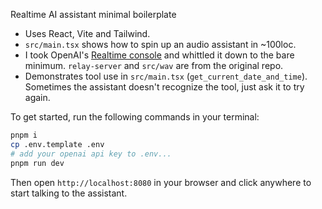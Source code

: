 Realtime AI assistant minimal boilerplate

- Uses React, Vite and Tailwind.
- `src/main.tsx` shows how to spin up an audio assistant in ~100loc.
- I took OpenAI's [Realtime console](https://github.com/openai/openai-realtime-console) and whittled it down to the bare minimum. `relay-server` and `src/wav` are from the original repo.
- Demonstrates tool use in `src/main.tsx` (`get_current_date_and_time`). Sometimes the assistant doesn't recognize the tool, just ask it to try again.

To get started, run the following commands in your terminal:

```sh
pnpm i
cp .env.template .env
# add your openai api key to .env...
pnpm run dev
```

Then open `http://localhost:8080` in your browser and click anywhere to start talking to the assistant.
